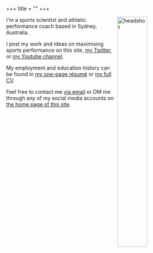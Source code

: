 +++
title = ""
+++

<img src="/./about-hugo_files/mug.png" alt="headshot" align="right" width="40%" height="40%" id="hp"/>



I'm a sports scientist and athletic performance coach based in Sydney, Australia. 

I post my work and ideas on maximising sports performance on this site, [my Twitter](https://twitter.com/mitchhendo_), or [my Youtube channel](https://www.youtube.com/channel/UCMt6OBIhnfyaul5M2JgudQg?view_as=subscriber).

My employment and education history can be found in [my one-page résumé](https://drive.google.com/uc?export=download&id=1FVstz0kBgB0G0C7PKHHA7YoKT5YZuVS2) or [my full CV](https://drive.google.com/uc?export=download&id=101N8QVbKxvfIAeewEL6Z0XuhRA8ZABB_).

Feel free to contact me [via email](mailto:mail@mitchhenderson.org) or DM me through any of my social media accounts on [the home page of this site](https://www.mitchhenderson.org/).
